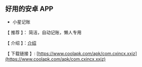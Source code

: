 ## 好用的安卓 APP

- 小星记账

【 推荐 】： 简洁，自动记账，懒人专用

【 介绍 】：[介绍](https://sspai.com/post/69247#:~:text=%E4%BB%8B%E7%BB%8D%E7%BB%99%E4%BD%A0%E3%80%82-,%E5%B0%8F%E6%98%9F%E8%AE%B0%E8%B4%A6%EF%BC%9A%E4%BA%BA%E6%80%A7%E5%8C%96%E7%BB%86%E8%8A%82%E6%8B%89%E6%BB%A1%E7%9A%84%E8%AE%B0%E8%B4%A6%E5%BA%94%E7%94%A8,-%E5%B9%B3%E5%8F%B0%EF%BC%9AAndroid)

【 下载链接 】: [https://www.coolapk.com/apk/com.cxincx.xxjz](https://www.coolapk.com/apk/com.cxincx.xxjz)
